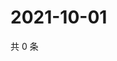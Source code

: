 # 2021-10-01

共 0 条

<!-- BEGIN WEIBO -->
<!-- 最后更新时间 Fri Oct 01 2021 08:32:44 GMT+0800 (China Standard Time) -->

<!-- END WEIBO -->
